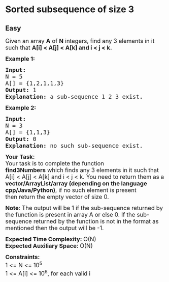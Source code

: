 # Sorted subsequence of size 3
## Easy
<div class="problems_problem_content__Xm_eO"><p><span style="font-size:18px">Given an array <strong>A</strong> of <strong>N</strong> integers, find any 3 elements in it such that <strong>A[i] &lt; A[j] &lt; A[k] and i &lt; j &lt; k. </strong></span></p>

<p><strong><span style="font-size:18px">Example 1:</span></strong></p>

<pre><strong><span style="font-size:18px">Input:
</span></strong><span style="font-size:18px">N = 5
A[] = {1,2,1,1,3}
<strong>Output: </strong>1<strong>
Explanation: </strong>a sub-sequence 1 2 3 exist<strong>.</strong></span>
</pre>

<p><strong><span style="font-size:18px">Example 2:</span></strong></p>

<pre><strong><span style="font-size:18px">Input:
</span></strong><span style="font-size:18px">N = 3
A[] = {1,1,3}
<strong>Output: </strong>0<strong>
Explanation: </strong>no such sub-sequence exist.</span></pre>

<p><span style="font-size:18px"><strong>Your Task:</strong><br>
Your task is to complete the function <strong>find3Numbers</strong>&nbsp;which&nbsp;finds any 3 elements in it such that A[i] &lt; A[j] &lt; A[k] and i &lt; j &lt; k. You need to return them as a<strong> vector/ArrayList/array (depending on the language cpp/Java/Python)</strong>, if no such element is present then&nbsp;return the empty vector of size 0.</span></p>

<p><span style="font-size:18px"><strong>Note</strong>: The output will be 1 if the sub-sequence returned by the function is&nbsp;present in array A or else 0. If the sub-sequence returned by the function is not in the format as mentioned then the output will be -1.</span></p>

<p><span style="font-size:18px"><strong>Expected Time Complexity:&nbsp;</strong>O(N)<br>
<strong>Expected Auxiliary Space:&nbsp;</strong>O(N)</span></p>

<p><span style="font-size:18px"><strong>Constraints:</strong><br>
1 &lt;= N &lt;= 10<sup>5</sup><br>
1 &lt;= A[i] &lt;= 10<sup>6</sup>, for each valid i</span></p>
</div>
